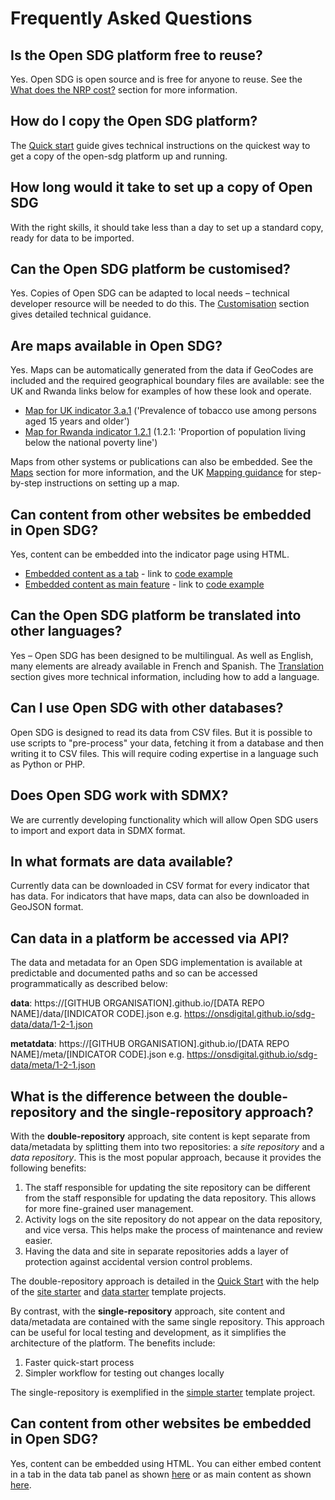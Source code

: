 <h1>Frequently Asked Questions</h1>

## Is the Open SDG platform free to reuse?

Yes. Open SDG is open source and is free for anyone to reuse. See the [What does the NRP cost?](https://open-sdg.readthedocs.io/en/latest/about/#what-does-the-nrp-cost) section for
more information.

## How do I copy the Open SDG platform?

The [Quick start](https://open-sdg.readthedocs.io/en/latest/quick-start/) guide gives technical
instructions on the quickest way to get a copy of the open-sdg platform up and running.

## How long would it take to set up a copy of Open SDG

With the right skills, it should take less than a day to set up a standard copy, ready for data to be imported.

## Can the Open SDG platform be customised?

Yes. Copies of Open SDG can be adapted to local needs – technical developer resource will
be needed to do this. The [Customisation](https://open-sdg.readthedocs.io/en/latest/customisation/) section gives detailed technical guidance.

## Are maps available in Open SDG?

Yes. Maps can be automatically generated from the data if GeoCodes are included and the required geographical boundary files are available: see the UK and Rwanda links below for examples of how these look and operate.
- [Map for UK indicator 3.a.1](https://sustainabledevelopment-uk.github.io/3-a-1/) ('Prevalence of tobacco use among persons aged 15 years and older')
- [Map for Rwanda indicator 1.2.1](https://sustainabledevelopment-rwanda.github.io/1-2-1/) (1.2.1: 'Proportion of population living below the national poverty line')

Maps from other systems or publications can also be embedded. See the [Maps](https://open-sdg.readthedocs.io/en/latest/maps/) section
for more information, and the UK [Mapping guidance](https://github.com/ONSdigital/sdg-indicators/wiki/Mapping) for step-by-step instructions on setting up a map.

## Can content from other websites be embedded in Open SDG?

Yes, content can be embedded into the indicator page using HTML.
- [Embedded content as a tab](https://sustainabledevelopment-uk.github.io/3-4-2/) - link to [code example](https://raw.githubusercontent.com/ONSdigital/sdg-data/master/meta/3-4-2.md)
- [Embedded content as main feature](https://sustainabledevelopment-uk.github.io/17-13-1/) - link to [code example](https://raw.githubusercontent.com/ONSdigital/sdg-data/master/meta/17-13-1.md)

## Can the Open SDG platform be translated into other languages?

Yes – Open SDG has been designed to be multilingual. As well as English, many elements
are already available in French and Spanish. The [Translation](https://open-sdg.readthedocs.io/en/latest/translation/) section gives more technical information, including
how to add a language.

## Can I use Open SDG with other databases?

Open SDG is designed to read its data from CSV files. But it is possible to use scripts to "pre-process" your data, fetching it from a database and then writing it to CSV files. This will require coding expertise in a language such as Python or PHP.

## Does Open SDG work with SDMX?

We are currently developing functionality which will allow Open SDG users to import and export data in SDMX format.

## In what formats are data available?

Currently data can be downloaded in CSV format for every indicator that has data. For indicators that have maps, data can also be downloaded in GeoJSON format.

## Can data in a platform be accessed via API?

The data and metadata for an Open SDG implementation is available at predictable and documented paths and so can be accessed programmatically as described below:

**data**: https://[GITHUB ORGANISATION].github.io/[DATA REPO NAME]/data/[INDICATOR CODE].json e.g. https://onsdigital.github.io/sdg-data/data/1-2-1.json

**metatdata**: https://[GITHUB ORGANISATION].github.io/[DATA REPO NAME]/meta/[INDICATOR CODE].json e.g. https://onsdigital.github.io/sdg-data/meta/1-2-1.json

## What is the difference between the double-repository and the single-repository approach?

With the **double-repository** approach, site content is kept separate from data/metadata by splitting them into two repositories: a *site repository* and a *data repository*. This is the most popular approach, because it provides the following benefits:

1. The staff responsible for updating the site repository can be different from the staff responsible for updating the data repository. This allows for more fine-grained user management.
2. Activity logs on the site repository do not appear on the data repository, and vice versa. This helps make the process of maintenance and review easier.
3. Having the data and site in separate repositories adds a layer of protection against accidental version control problems.

The double-repository approach is detailed in the [Quick Start](https://open-sdg.readthedocs.io/en/latest/quick-start/) with the help of the [site starter](https://github.com/open-sdg/open-sdg-site-starter) and [data starter](https://github.com/open-sdg/open-sdg-data-starter) template projects.

By contrast, with the **single-repository** approach, site content and data/metadata are contained with the same single repository. This approach can be useful for local testing and development, as it simplifies the architecture of the platform. The benefits include:

1. Faster quick-start process
2. Simpler workflow for testing out changes locally

The single-repository is exemplified in the [simple starter](https://github.com/open-sdg/open-sdg-simpler-starter) template project.

## Can content from other websites be embedded in Open SDG?

Yes, content can be embedded using HTML. You can either embed content in a tab in the data tab panel as shown [here](https://sustainabledevelopment-uk.github.io/3-4-2/) or as main content as shown [here](https://sustainabledevelopment-uk.github.io/17-13-1/).

